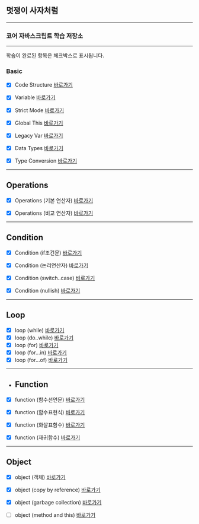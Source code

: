

## 멋쟁이 사자처럼
---
### 코어 자바스크립트 학습 저장소

---

학습이 완료된 항목은 체크박스로 표시됩니다.

### Basic

- [x] Code Structure [바로가기](https://github.com/Yooniverse42/core-js/blob/01.core/client/chapter/core/01.codeStructure.js)
- [x] Variable [바로가기](https://github.com/Yooniverse42/core-js/blob/01.core/client/chapter/core/02.variables.js)
- [x] Strict Mode [바로가기](https://github.com/Yooniverse42/core-js/blob/01.core/client/chapter/core/03.strictMode.js)
- [x] Global This [바로가기](https://github.com/Yooniverse42/core-js/blob/01.core/client/chapter/core/04.globalThis.js)
- [x] Legacy Var [바로가기](https://github.com/Yooniverse42/core-js/blob/01.core/client/chapter/core/05.legacyVar.js)
- [x] Data Types [바로가기](https://github.com/Yooniverse42/core-js/blob/01.core/client/chapter/core/06.dataTypes.js)
- [x] Type Conversion [바로가기](https://github.com/Yooniverse42/core-js/blob/01.core/client/chapter/core/07.typeConversion.js)


---

## Operations
- [x] Operations (기본 연산자) [바로가기](https://github.com/Yooniverse42/core-js/blob/01.core/client/chapter/core/08-1.operation.js)
- [x] Operations (비교 연산자) [바로가기](https://github.com/Yooniverse42/core-js/blob/01.core/client/chapter/core/08-2.operation.js)


---
## Condition
- [x] Condition (if조건문) [바로가기](https://github.com/Yooniverse42/core-js/blob/01.core/client/chapter/core/09-1.conditions.js)
- [x] Condition (논리연산자) [바로가기](https://github.com/Yooniverse42/core-js/blob/01.core/client/chapter/core/09-2.conditions.js)
- [x] Condition (switch..case) [바로가기](https://github.com/Yooniverse42/core-js/blob/01.core/client/chapter/core/09-3.conditions.js)
- [x] Condition (nullish) [바로가기](https://github.com/Yooniverse42/core-js/blob/01.core/client/chapter/core/09-4.conditions.js)


---
## Loop
- [x] loop (while) [바로가기](https://github.com/Yooniverse42/core-js/blob/01.core/client/chapter/core/10-1.loop.js)
- [x] loop (do..while) [바로가기](https://github.com/Yooniverse42/core-js/blob/01.core/client/chapter/core/10-2.loop.js)
- [x] loop (for) [바로가기](https://github.com/Yooniverse42/core-js/blob/01.core/client/chapter/core/10-3.loop.js)
- [x] loop (for...in) [바로가기](https://github.com/Yooniverse42/core-js/blob/01.core/client/chapter/core/10-4.loop.js)
- [x] loop (for...of) [바로가기](https://github.com/Yooniverse42/core-js/blob/01.core/client/chapter/core/10-5.loop.js)
  
---
- ## Function
- [x] function (함수선언문) [바로가기](https://github.com/Yooniverse42/core-js/blob/01.core/client/chapter/core/11-1.function.js)
- [x] function (함수표현식) [바로가기](https://github.com/Yooniverse42/core-js/blob/01.core/client/chapter/core/11-2.function.js)
- [x] function (화살표함수) [바로가기](https://github.com/Yooniverse42/core-js/blob/01.core/client/chapter/core/11-3.function.js)
- [x] function (재귀함수) [바로가기](https://github.com/Yooniverse42/core-js/blob/01.core/client/chapter/core/11-4.function.js)


---

## Object
- [x] object (객체) [바로가기](https://github.com/Yooniverse42/core-js/blob/01.core/client/chapter/core/12-1.object.js)
- [x] object (copy by reference) [바로가기](https://github.com/Yooniverse42/core-js/blob/01.core/client/chapter/core/12-2.object.js)
- [x] object (garbage collection) [바로가기](https://github.com/Yooniverse42/core-js/blob/01.core/client/chapter/core/12-3.object.js)
- [ ] object (method and this) [바로가기](https://github.com/Yooniverse42/core-js/blob/01.core/client/chapter/core/12-4.object.js)

